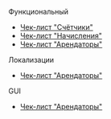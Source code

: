 
Функциональный<br>
- <a href="https://github.com/NikUrs/Mykola_Ursalov/blob/main/Diploma%20project%20_Counters_/%D0%A7%D0%B5%D0%BA-%D0%BB%D0%B8%D1%81%D1%82%D1%8B/%D0%A4%D1%83%D0%BD%D0%BA%D1%86%D0%B8%D0%BE%D0%BD%D0%B0%D0%BB%D1%8C%D0%BD%D0%BE%D0%B5/%D0%A1%D1%82%D1%80%D0%B0%D0%BD%D0%B8%D1%86%D0%B0%20_%D0%A1%D1%87%D1%91%D1%82%D1%87%D0%B8%D0%BA%D0%B8_.md">Чек-лист "Счётчики"</a><br>
- <a href="https://github.com/NikUrs/Mykola_Ursalov/blob/main/Diploma%20project%20_Counters_/%D0%A7%D0%B5%D0%BA-%D0%BB%D0%B8%D1%81%D1%82%D1%8B/%D0%A4%D1%83%D0%BD%D0%BA%D1%86%D0%B8%D0%BE%D0%BD%D0%B0%D0%BB%D1%8C%D0%BD%D0%BE%D0%B5/%D0%A1%D1%82%D1%80%D0%B0%D0%BD%D0%B8%D1%86%D0%B0%20_%D0%9D%D0%B0%D1%87%D0%B8%D1%81%D0%BB%D0%B5%D0%BD%D0%B8%D1%8F_.md">Чек-лист "Начисления"</a><br>
- <a href="https://github.com/NikUrs/Mykola_Ursalov/blob/main/Diploma%20project%20_Counters_/%D0%A7%D0%B5%D0%BA-%D0%BB%D0%B8%D1%81%D1%82%D1%8B/%D0%A4%D1%83%D0%BD%D0%BA%D1%86%D0%B8%D0%BE%D0%BD%D0%B0%D0%BB%D1%8C%D0%BD%D0%BE%D0%B5/%D0%A1%D1%82%D1%80%D0%B0%D0%BD%D0%B8%D1%86%D0%B0%20_%D0%90%D1%80%D0%B5%D0%BD%D0%B4%D0%B0%D1%82%D0%BE%D1%80%D1%8B_.md">Чек-лист "Арендаторы"</a><br>


Локализации<br>
- <a href="https://github.com/NikUrs/Mykola_Ursalov/blob/main/Diploma%20project%20_Counters_/%D0%A7%D0%B5%D0%BA-%D0%BB%D0%B8%D1%81%D1%82%D1%8B/%D0%9B%D0%BE%D0%BA%D0%B0%D0%BB%D0%B8%D0%B7%D0%B0%D1%86%D0%B8%D0%B8/Readme.md">Чек-лист "Арендаторы"</a><br>

GUI<br>
- <a href="https://github.com/NikUrs/Mykola_Ursalov/blob/main/Diploma%20project%20_Counters_/%D0%A7%D0%B5%D0%BA-%D0%BB%D0%B8%D1%81%D1%82%D1%8B/GUI/Readme.md">Чек-лист "Арендаторы"</a><br>
